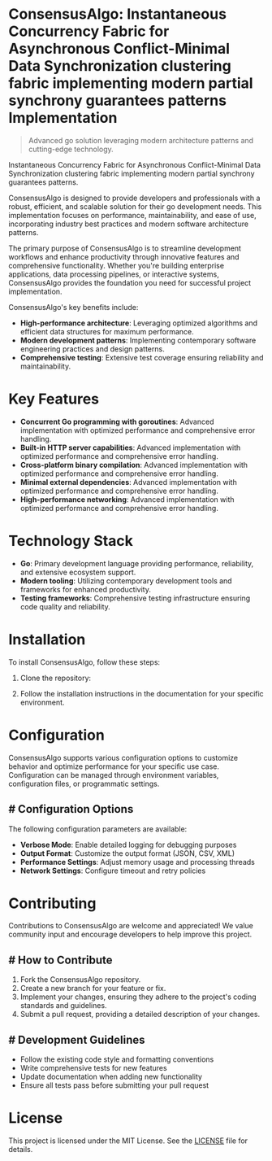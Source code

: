 <!-- fallback_ConsensusAlgo_20250802234509_92374 -->

# ConsensusAlgo: Instantaneous Concurrency Fabric for Asynchronous Conflict-Minimal Data Synchronization clustering fabric implementing modern partial synchrony guarantees patterns Implementation
> Advanced go solution leveraging modern architecture patterns and cutting-edge technology.

Instantaneous Concurrency Fabric for Asynchronous Conflict-Minimal Data Synchronization clustering fabric implementing modern partial synchrony guarantees patterns.

ConsensusAlgo is designed to provide developers and professionals with a robust, efficient, and scalable solution for their go development needs. This implementation focuses on performance, maintainability, and ease of use, incorporating industry best practices and modern software architecture patterns.

The primary purpose of ConsensusAlgo is to streamline development workflows and enhance productivity through innovative features and comprehensive functionality. Whether you're building enterprise applications, data processing pipelines, or interactive systems, ConsensusAlgo provides the foundation you need for successful project implementation.

ConsensusAlgo's key benefits include:

* **High-performance architecture**: Leveraging optimized algorithms and efficient data structures for maximum performance.
* **Modern development patterns**: Implementing contemporary software engineering practices and design patterns.
* **Comprehensive testing**: Extensive test coverage ensuring reliability and maintainability.

# Key Features

* **Concurrent Go programming with goroutines**: Advanced implementation with optimized performance and comprehensive error handling.
* **Built-in HTTP server capabilities**: Advanced implementation with optimized performance and comprehensive error handling.
* **Cross-platform binary compilation**: Advanced implementation with optimized performance and comprehensive error handling.
* **Minimal external dependencies**: Advanced implementation with optimized performance and comprehensive error handling.
* **High-performance networking**: Advanced implementation with optimized performance and comprehensive error handling.

# Technology Stack

* **Go**: Primary development language providing performance, reliability, and extensive ecosystem support.
* **Modern tooling**: Utilizing contemporary development tools and frameworks for enhanced productivity.
* **Testing frameworks**: Comprehensive testing infrastructure ensuring code quality and reliability.

# Installation

To install ConsensusAlgo, follow these steps:

1. Clone the repository:


2. Follow the installation instructions in the documentation for your specific environment.

# Configuration

ConsensusAlgo supports various configuration options to customize behavior and optimize performance for your specific use case. Configuration can be managed through environment variables, configuration files, or programmatic settings.

## # Configuration Options

The following configuration parameters are available:

* **Verbose Mode**: Enable detailed logging for debugging purposes
* **Output Format**: Customize the output format (JSON, CSV, XML)
* **Performance Settings**: Adjust memory usage and processing threads
* **Network Settings**: Configure timeout and retry policies

# Contributing

Contributions to ConsensusAlgo are welcome and appreciated! We value community input and encourage developers to help improve this project.

## # How to Contribute

1. Fork the ConsensusAlgo repository.
2. Create a new branch for your feature or fix.
3. Implement your changes, ensuring they adhere to the project's coding standards and guidelines.
4. Submit a pull request, providing a detailed description of your changes.

## # Development Guidelines

* Follow the existing code style and formatting conventions
* Write comprehensive tests for new features
* Update documentation when adding new functionality
* Ensure all tests pass before submitting your pull request

# License

This project is licensed under the MIT License. See the [LICENSE](https://github.com/ludo53/ConsensusAlgo/blob/main/LICENSE) file for details.
